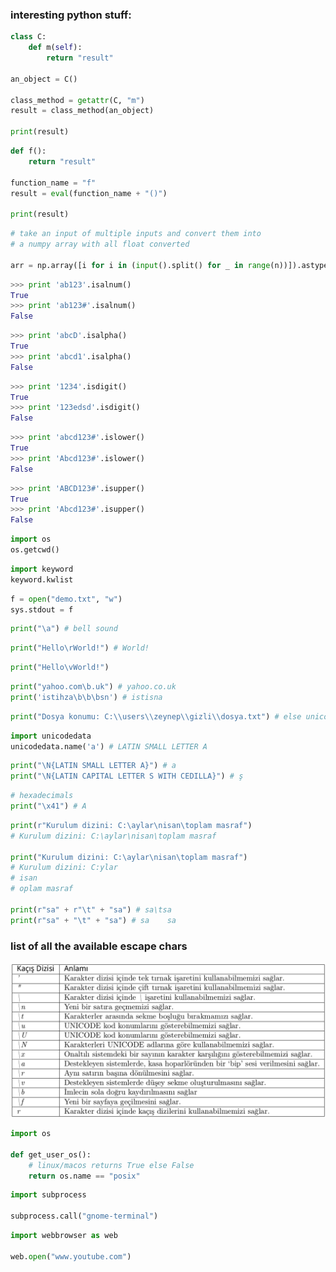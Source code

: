 ### interesting python stuff:

```python
class C:
    def m(self):
        return "result"

an_object = C()

class_method = getattr(C, "m")
result = class_method(an_object)

print(result)
```

```python
def f():
    return "result"

function_name = "f"
result = eval(function_name + "()")

print(result)
```

```python
# take an input of multiple inputs and convert them into
# a numpy array with all float converted

arr = np.array([i for i in (input().split() for _ in range(n))]).astype(np.float)
```

```python
>>> print 'ab123'.isalnum()
True
>>> print 'ab123#'.isalnum()
False
```

```python
>>> print 'abcD'.isalpha()
True
>>> print 'abcd1'.isalpha()
False
```

```python
>>> print '1234'.isdigit()
True
>>> print '123edsd'.isdigit()
False
```

```python
>>> print 'abcd123#'.islower()
True
>>> print 'Abcd123#'.islower()
False
```

```python
>>> print 'ABCD123#'.isupper()
True
>>> print 'Abcd123#'.isupper()
False
```

```python
import os
os.getcwd()
```

```python
import keyword
keyword.kwlist
```

```python
f = open("demo.txt", "w")
sys.stdout = f
```

```python
print("\a") # bell sound
```

```python
print("Hello\rWorld!") # World!
```

```python
print("Hello\vWorld!")
```

```python
print("yahoo.com\b.uk") # yahoo.co.uk
print('istihza\b\b\bsn') # istisna
```

```python
print("Dosya konumu: C:\\users\\zeynep\\gizli\\dosya.txt") # else unicode error
```

```python
import unicodedata
unicodedata.name('a') # LATIN SMALL LETTER A
```

```python
print("\N{LATIN SMALL LETTER A}") # a
print("\N{LATIN CAPITAL LETTER S WITH CEDILLA}") # ş
```

```python
# hexadecimals
print("\x41") # A
```

```python
print(r"Kurulum dizini: C:\aylar\nisan\toplam masraf")
# Kurulum dizini: C:\aylar\nisan\toplam masraf

print("Kurulum dizini: C:\aylar\nisan\toplam masraf") 
# Kurulum dizini: C:ylar
# isan
# oplam masraf

print(r"sa" + r"\t" + "sa") # sa\tsa
print(r"sa" + "\t" + "sa") # sa    sa
```

### list of all the available escape chars

![escape characters list](src/1.png)

```python
import os

def get_user_os():
    # linux/macos returns True else False
    return os.name == "posix"
```

```python
import subprocess

subprocess.call("gnome-terminal")
```

```python
import webbrowser as web

web.open("www.youtube.com")
```